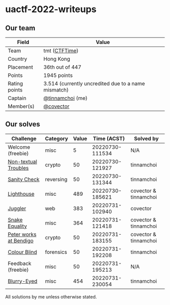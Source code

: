 # uactf-2022-writeups

## Our team

| Field         | Value                                               |
| ------------- | --------------------------------------------------- |
| Team          | tmt ([CTFTime](https://ctftime.org/team/195493))    |
| Country       | Hong Kong                                           |
| Placement     | 36th out of 447                                     |
| Points        | 1945 points                                         |
| Rating points | 3.514 (currently uncredited due to a name mismatch) |
| Captain       | [@tinnamchoi](https://github.com/tinnamchoi) (me)   |
| Member(s)     | [@covector](https://github.com/covector)            |

## Our solves

| Challenge                                           | Category  | Value | Time (ACST)     | Solved by             |
| --------------------------------------------------- | --------- | ----- | --------------- | --------------------- |
| Welcome (freebie)                                   | misc      | 5     | 20220730-111534 | N/A                   |
| [Non-textual Troubles](non-textual-troubles.md)     | crypto    | 50    | 20220730-121927 | tinnamchoi            |
| [Sanity Check](sanity-check.md)                     | reversing | 50    | 20220730-131344 | tinnamchoi            |
| [Lighthouse](lighthouse.md)                         | misc      | 489   | 20220730-185621 | covector & tinnamchoi |
| [Juggler](juggler.md)                               | web       | 383   | 20220731-102940 | covector              |
| [Snake Equality](snake-equality.md)                 | misc      | 364   | 20220731-121418 | covector & tinnamchoi |
| [Peter works at Bendigo](peter-works-at-bendigo.md) | crypto    | 50    | 20220731-183155 | covector & tinnamchoi |
| [Colour Blind](colour-blind.md)                     | forensics | 50    | 20220731-192208 | tinnamchoi            |
| Feedback (freebie)                                  | misc      | 50    | 20220731-195213 | N/A                   |
| [Blurry-Eyed](blurry-eyed.md)                       | misc      | 454   | 20220731-230054 | tinnamchoi            |

All solutions by me unless otherwise stated. 
